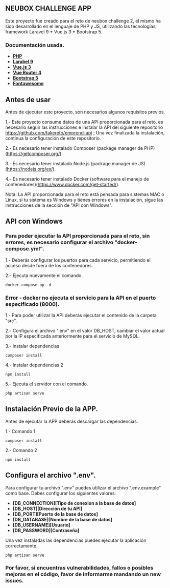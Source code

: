 ## NEUBOX CHALLENGE APP

Este proyecto fue creado para el reto de neubox challenge 2, el mismo ha sido desarrollado en el lenguaje de PHP y JS, utilizando las tecnologías, framework Laravel 9 + Vue.js 3 + Bootstrap 5.

### Documentación usada.

- **[PHP](https://www.php.net/docs.php)**
- **[Larabel 9](https://laravel.com/docs/9.x)**
- **[Vue.js 3](https://vuejs.org/guide/essentials/application.html)**
- **[Vue Router 4](https://router.vuejs.org/guide/)**
- **[Bootstrap 5](https://getbootstrap.com/docs/5.2/getting-started/introduction/)**
- **[Fontawesome](https://fontawesome.com/)**

## Antes de usar

Antes de ejecutar este proyecto, son necesarios algunos requisitos previos.

1.- Este proyecto consume datos de una API proporcionada para el reto, es necesario seguir las instrucciones e instalar la API del siguiente repositorio https://github.com/fakereto/emprend-api ; Una vez finalizada la instalación, continua la configuración de este repositorio.

2.- Es necesario tener instalado Composer (package manager de PHP)(https://getcomposer.org/).

3.- Es necesario tener instalado Node.js (package manager de JS)(https://nodejs.org/es/).

4.- Es necesario tener instalado Docker (software para el manejo de contenedores)(https://www.docker.com/get-started/).

Nota: La API proporcionada para el reto está pensada para sistemas MAC o Linux, si tu sistema es Windows y tienes errores en la instalación, sigue las instrucciones de la sección de "API con Windows". 

## API con Windows

### Para poder ejecutar la API proporcionada para el reto, sin errores, es necesario configurar el archivo "docker-compose.yml".

1.- Deberás configurar los puertos para cada servicio, permitiendo el acceso desde fuera de los contenedores.

2.- Ejecuta nuevamente el comando.

    docker-compose up -d

### Error - docker no ejecuta el servicio para la API en el puerto especificado (8000).

1.- Para poder utilizar la API deberás ejecutar el contenido de la carpeta "src".

2.- Configura el archivo ".env" en el valor DB_HOST, cambiar el valor actual por la IP especificada anteriormente para el servicio de MySQL.

3.- Instalar dependencias

    composer install

4.- Instalar dependencias 2

    npm install

5.- Ejecuta el servidor con el comando.

    php artisan serve

## Instalación Previo de la APP.

Antes de ejecutar la APP deberás descargar las dependencias.

1.- Comando 1

    composer install

2.- Comando 2

    npm install

## Configura el archivo ".env".

Para configurar tu archivo ".env" puedes utilizar el archivo ".env.example" como base. Debes configurar los siguientes valores:

- **[DB_CONNECTION][Tipo de conexion a la base de datos]**
- **[DB_HOST][Dirección de tu API]**
- **[DB_PORT][Puerto de la base de datos]**
- **[DB_DATABASE][Nombre de la base de datos]**
- **[DB_USERNAME][Usuario]**
- **[DB_PASSWORD][Contraseña]**

Una vez instaladas las dependencias puedes ejecutar la aplicación correctamente.

    php artisan serve

### Por favor, si encuentras vulnerabilidades, fallos o posibles mejoras en el código, favor de informarme mandando un new issues.